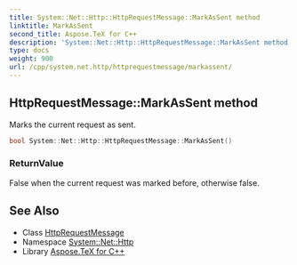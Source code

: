 ```yaml
---
title: System::Net::Http::HttpRequestMessage::MarkAsSent method
linktitle: MarkAsSent
second_title: Aspose.TeX for C++
description: 'System::Net::Http::HttpRequestMessage::MarkAsSent method. Marks the current request as sent in C++.'
type: docs
weight: 900
url: /cpp/system.net.http/httprequestmessage/markassent/
---
```

## HttpRequestMessage::MarkAsSent method


Marks the current request as sent.

```cpp
bool System::Net::Http::HttpRequestMessage::MarkAsSent()
```


### ReturnValue

False when the current request was marked before, otherwise false.

## See Also

* Class [HttpRequestMessage](../)
* Namespace [System::Net::Http](../../)
* Library [Aspose.TeX for C++](../../../)
